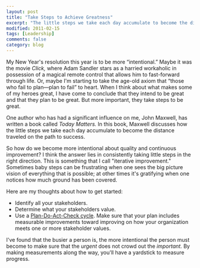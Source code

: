 ```yaml
---
layout: post
title: "Take Steps to Achieve Greatness"
excerpt: "The little steps we take each day accumulate to become the distance traveled on the path to success."
modified: 2011-02-15
tags: [Leadership]
comments: false
category: blog
---
```


My New Year's resolution this year is to be more “intentional.” Maybe it was the movie <em>Click, </em>where Adam Sandler stars as a harried workaholic in possession of a magical remote control that allows him to fast-forward through life. Or, maybe I'm starting to take the age-old axiom that “those who fail to plan—plan to fail” to heart. When I think about what makes some of my heroes great, I have come to conclude that they intend to be great and that they plan to be great. But more important, they take steps to be great.

One author who has had a significant influence on me, John Maxwell, has written a book called <em>Today Matters.</em> In this book, Maxwell discusses how the little steps we take each day accumulate to become the distance traveled on the path to success.

So how do we become more intentional about quality and continuous improvement? I think the answer lies in consistently taking little steps in the right direction. This is something that I call "iterative improvement." Sometimes baby steps can be frustrating when one sees the big picture vision of everything that is possible; at other times it's gratifying when one notices how much ground has been covered.

Here are my thoughts about how to get started:

* Identify all your stakeholders.
* Determine what your stakeholders value.
* Use a [Plan-Do-Act-Check cycle](/blog/plan-do-check-act/). Make sure that your plan includes measurable improvements toward improving on how your organization meets one or more stakeholder values.

I've found that the busier a person is, the more intentional the person must become to make sure that the <em>urgent</em> does not crowd out the <em>important.</em> By making measurements along the way, you'll have a yardstick to measure progress.
